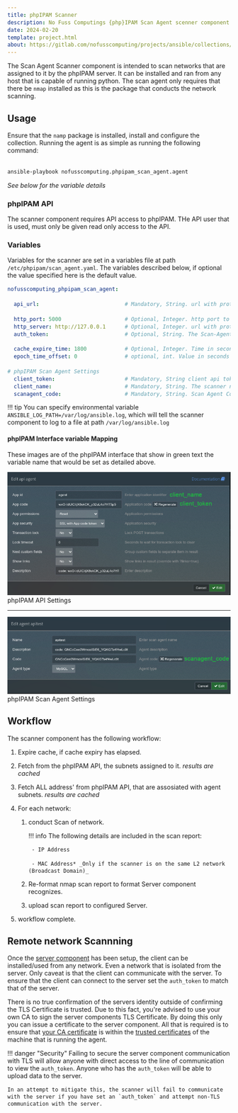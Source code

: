 ```yaml
---
title: phpIPAM Scanner
description: No Fuss Computings {php}IPAM Scan Agent scenner component
date: 2024-02-20
template: project.html
about: https://gitlab.com/nofusscomputing/projects/ansible/collections/phpipam_scan_agent
---
```


The Scan Agent Scanner component is intended to scan networks that are assigned to it by the phpIPAM server. It can be installed and ran from any host that is capable of running python. The scan agent only requires that there be `nmap` installed as this is the package that conducts the network scanning.


## Usage

Ensure that the `namp` package is installed, install and configure the collection. Running the agent is as simple as running the following command:

``` bash

ansible-playbook nofusscomputing.phpipam_scan_agent.agent

```

_See below for the variable details_


### phpIPAM API

The scanner component requires API access to phpIPAM. THe API user that is used, must only be given read only access to the API.


### Variables

Variables for the scanner are set in a variables file at path `/etc/phpipam/scan_agent.yaml`. The variables described below, if optional the value specified here is the default value.

``` yaml
nofusscomputing_phpipam_scan_agent:

  api_url:                           # Mandatory, String. url with protocol of the phpIPAM API to connect to.

  http_port: 5000                    # Optional, Integer. http port to connect to the server.
  http_server: http://127.0.0.1      # Optional, Integer. url with protocol of the Scan Server to connect to.
  auth_token:                        # Optional, String. The Scan-Agent server authentication token.

  cache_expire_time: 1800            # Optional, Integer. Time in seconds to expire the phpIPAM cache.
  epoch_time_offset: 0               # optional, int. Value in seconds to offset the time

# phpIPAM Scan Agent Settings
  client_token:                      # Mandatory, String client api token to connect to phpIPAM API
  client_name:                       # Mandatory, String. The scanner name as set in phpIPAM interface
  scanagent_code:                    # Mandatory, String. Scan Agent Code as set in phpIPAM interface


```

!!! tip
    You can specify environmental variable `ANSIBLE_LOG_PATH=/var/log/ansible.log`, which will tell the scanner component to log to a file at path `/var/log/ansible.log`


#### phpIPAM Interface variable Mapping

These images are of the phpIPAM interface that show in green text the variable name that would be set as detailed above.

![phpIPAM API](images/phpipam_api.png)
phpIPAM API Settings

----

![phpIPAM Scan Agent](images/phpipam_scan_agent_details.png)
phpIPAM Scan Agent Settings


## Workflow

The scanner component has the following workflow:

1. Expire cache, if cache expiry has elapsed.

1. Fetch from the phpIPAM API, the subnets assigned to it. _results are cached_

1. Fetch ALL address' from phpIPAM API, that are assosiated with agent subnets. _results are cached_

1. For each network:

    1. conduct Scan of network.

        !!! info
            The following details are included in the scan report:
    
            - IP Address
    
            - MAC Address* _Only if the scanner is on the same L2 network (Broadcast Domain)_

    1. Re-format nmap scan report to format Server component recognizes.

    1. upload scan report to configured Server.

1. workflow complete.


## Remote network Scannning

Once the [server component](server.md#remote-network-scannning) has been setup, the client can be installed/used from any network. Even a network that is isolated from the server. Only caveat is that the client can communicate with the server. To ensure that the client can connect to the server set the `auth_token` to match that of the server.

There is no true confirmation of the servers identity outside of confirming the TLS Certificate is trusted. Due to this fact, you're advised to use your own CA to sign the server components TLS Certificate. By doing this only you can issue a certificate to the server component. All that is required is to ensure that [your CA certificate](docker.md#custom-ca-certificate) is within the [trusted certificates](../../../itil/runbooks/linux/custom_ca.md) of the machine that is running the agent.

!!! danger "Security"
    Failing to secure the server component communication with TLS will allow anyone with direct access to the line of communication to view the `auth_token`. Anyone who has the `auth_token` will be able to upload data to the server.

    In an attempt to mitigate this, the scanner will fail to communicate with the server if you have set an `auth_token` and attempt non-TLS communication with the server.
